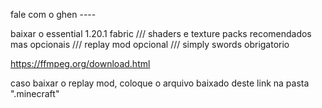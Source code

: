 fale com o ghen ----

baixar o essential 1.20.1 fabric ///
shaders e texture packs recomendados mas opcionais ///
replay mod opcional ///
simply swords obrigatorio



https://ffmpeg.org/download.html

caso baixar o replay mod, coloque o arquivo baixado deste link na pasta ".minecraft"
